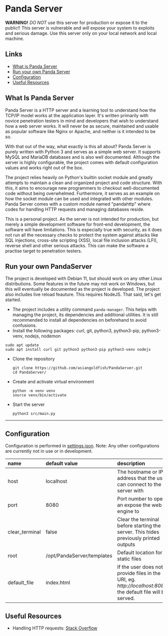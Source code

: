# **Panda Server**

**WARNING!** *DO NOT* use this server for production or expose it to the public!! This server is vulnerable and *will* expose your system to exploits and serious damage. Use this server only on your local network and local machine.

## **Links**
- [What is Panda Server](#what-is-panda-server)
- [Run your own Panda Server](#run-your-own-pandaserver)
- [Configuration](#configuration)
- [Useful Resources](#useful-resources)

## What Is Panda Server
Panda Server is a HTTP server and a learning tool to understand how the TCP/IP model works at the application layer. It's written primarily with novice penetration testers in mind and developers that wish to understand how a web server works. It will never be as secure, maintained and usable as popular software like Nginx or Apache, and neither is it intended to be so.

With that out of the way, what exactly is this all about? Panda Server is purely written with Python 3 and serves as a simple web server. It supports MySQL and MariaDB databases and is also well documented. Although the server is highly configurable, the project comes with default configuration values and works right out of the box.

The project relies heavily on Python's builtin socket module and greatly attempts to maintain a clean and organized project and code structure. With this, it aims to encourage new programmers to checkout well-documented code without being overwhelmed. Furthermore, it serves as an example on how the socket module can be used and integrated with other modules. Panda Server comes with a custom module named "pandahttp" where codes for handling HTTP requests and managing databases reside.

This is a personal project. As the server is not intended for production, but merely a simple development software for front-end development, the software will have limitations. This is especially true with security, as it does not run all the necessary checks to protect the system against attacks like SQL injections, cross-site scripting (XSS), local file inclusion attacks (LFI), reverse shell and other serious attacks. This can make the software a practise target to penetration testers.

## Run your own PandaServer
The project is developed with Debian 11, but should work on any other Linux distributions. Some features in the future may not work on Windows, but this will eventually be documented as the project is developed. The project also includes live reload feauture. This requires NodeJS. That said, let's get started.

- The project includes a utility command `panda-manager`. This helps with managing the project, its dependencies and additional utilities. It is still recommended to install all dependencies on beforehand to avoid confusions.
- Install the following packages: curl, git, python3, python3-pip, python3-venv, nodejs, nodemon
```
sudo apt update
sudo apt install curl git python3 python3-pip python3-venv nodejs
```
- Clone the repository
    ```
    git clone https://github.com/asiangoldfish/PandaServer.git
    cd PandaServer/
    ```

- Create and activate virtual environment
    ```
    python -m venv venv
    source venv/bin/activate
    ```

- Start the server
    ```
    python3 src/main.py
    ```

---

## Configuration
Configuration is performed in [settings.json](settings.json). Note: Any other configurations are currently not in use or
in development.

| name | default value | description |
|:-----|:--------------|:------------|
| host | localhost | The hostname or IP address that the user can connect to the server with |
| port | 8080 | Port number to open an expose the web engine to |
| clear_terminal | false | Clear the terminal before starting the server. This hides previously printed outputs |
| root | /opt/PandaServer/templates | Default location for static files |
| default_file | index.html | If the user does not provide files in the URI, eg. _http://localhost:8080/_, the default file will be served. |

## Useful Resources
- Handling HTTP requests: [Stack Overflow](https://stackoverflow.com/questions/41386086/handling-client-requests-in-http-server)